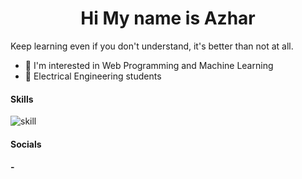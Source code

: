 <h1 style="text-align: center">Hi My name is Azhar</h1>

Keep learning even if you don't understand, it's better than not at all.

- 👀 I'm interested in Web Programming and Machine Learning 
- 📝 Electrical Engineering students




#### Skills

![skill](https://skillicons.dev/icons?i=php,mysql,css,html,bootstrap,tailwind,js,python,cpp,nodejs,arduino)

#### Socials
#### -

<!---
Azharu71/Azharu71 is a ✨ special ✨ repository because its `README.md` (this file) appears on your GitHub profile.
You can click the Preview link to take a look at your changes.
--->

